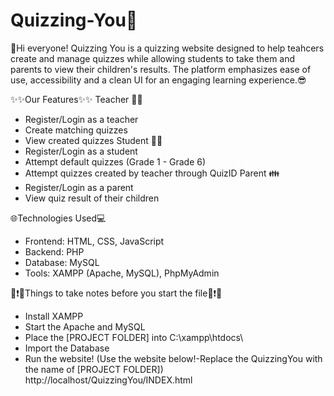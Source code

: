 # Quizzing-You🤗
👋Hi everyone! 
Quizzing You is a quizzing website designed to help teahcers create and manage quizzes while allowing students to take them and parents to view their children's results. 
The platform emphasizes ease of use, accessibility and a clean UI for an engaging learning experience.😎

✨✨Our Features✨✨
Teacher 🧑‍🏫
- Register/Login as a teacher
- Create matching quizzes
- View created quizzes
Student 🧑‍🎓
- Register/Login as a student
- Attempt default quizzes (Grade 1 - Grade 6)
- Attempt quizzes created by teacher through QuizID
Parent 👪
- Register/Login as a parent
- View quiz result of their children

🌐Technologies Used💻
- Frontend: HTML, CSS, JavaScript
- Backend: PHP
- Database: MySQL
- Tools: XAMPP (Apache, MySQL), PhpMyAdmin

📢❗🚨Things to take notes before you start the file📢❗🚨
- Install XAMPP
- Start the Apache and MySQL 
- Place the [PROJECT FOLDER] into C:\xampp\htdocs\
- Import the Database
- Run the website! (Use the website below!-Replace the QuizzingYou with the name of [PROJECT FOLDER])
   http://localhost/QuizzingYou/INDEX.html 
